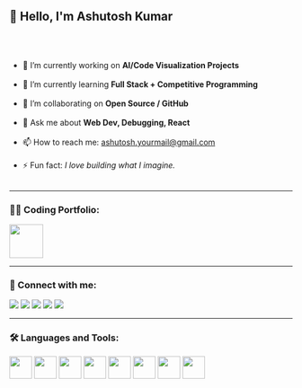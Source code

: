 <h2>👋 Hello, I'm Ashutosh Kumar</h2>
<br><br>
<ul>
  <li>🎯 I’m currently working on <strong>AI/Code Visualization Projects</strong></li><br>
  <li>🌱 I’m currently learning <strong>Full Stack + Competitive Programming</strong></li><br>
  <li>🤝 I’m collaborating on <strong>Open Source / GitHub</strong></li><br>
  <li>💬 Ask me about <strong>Web Dev, Debugging, React</strong></li><br>
  <li>📫 How to reach me: <a href="mailto:ashutosh.yourmail@gmail.com">ashutosh.yourmail@gmail.com</a></li><br>
  <li>⚡ Fun fact: <i>I love building what I imagine.</i></li><br>
</ul>

---

### 👨‍💻 Coding Portfolio:
<img src="https://cdn-icons-png.flaticon.com/512/3940/3940411.png" width="60" />

---

### 📱 Connect with me:

<p align="left">
  <a href="https://www.linkedin.com/" target="_blank"><img src="https://img.shields.io/badge/LinkedIn-blue?logo=linkedin&logoColor=white" /></a>
  <a href="https://twitter.com/" target="_blank"><img src="https://img.shields.io/badge/Twitter-1DA1F2?logo=twitter&logoColor=white" /></a>
  <a href="https://www.instagram.com/" target="_blank"><img src="https://img.shields.io/badge/Instagram-E4405F?logo=instagram&logoColor=white" /></a>
  <a href="https://leetcode.com/" target="_blank"><img src="https://img.shields.io/badge/LeetCode-FFA116?logo=leetcode&logoColor=black" /></a>
  <a href="https://auth.geeksforgeeks.org/" target="_blank"><img src="https://img.shields.io/badge/GeeksforGeeks-1f8a36?logo=GeeksforGeeks&logoColor=white" /></a>
</p>

---

### 🛠️ Languages and Tools:

<p align="left">
  <img src="https://cdn.jsdelivr.net/gh/devicons/devicon/icons/html5/html5-original.svg" width="40" />
  <img src="https://cdn.jsdelivr.net/gh/devicons/devicon/icons/css3/css3-original.svg" width="40" />
  <img src="https://cdn.jsdelivr.net/gh/devicons/devicon/icons/javascript/javascript-original.svg" width="40" />
  <img src="https://cdn.jsdelivr.net/gh/devicons/devicon/icons/react/react-original.svg" width="40" />
  <img src="https://cdn.jsdelivr.net/gh/devicons/devicon/icons/nodejs/nodejs-original.svg" width="40" />
  <img src="https://cdn.jsdelivr.net/gh/devicons/devicon/icons/tailwindcss/tailwindcss-plain.svg" width="40" />
  <img src="https://cdn.jsdelivr.net/gh/devicons/devicon/icons/java/java-original.svg" width="40" />
  <img src="https://cdn.jsdelivr.net/gh/devicons/devicon/icons/github/github-original.svg" width="40" />
</p>
